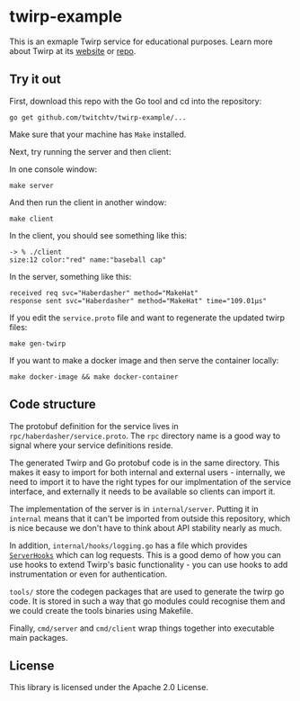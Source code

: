 # twirp-example

This is an exmaple Twirp service for educational purposes. Learn more about
Twirp at its [website](https://twitchtv.github.io/twirp/docs/intro.html) or
[repo](https://github.com/twitchtv/twirp).

## Try it out

First, download this repo with the Go tool and cd into the repository:

```
go get github.com/twitchtv/twirp-example/...
```

Make sure that your machine has `Make` installed.

Next, try running the server and then client:

In one console window:

```
make server
```

And then run the client in another window:

```
make client
```

In the client, you should see something like this:

```
-> % ./client
size:12 color:"red" name:"baseball cap"
```

In the server, something like this:

```% ./server
received req svc="Haberdasher" method="MakeHat"
response sent svc="Haberdasher" method="MakeHat" time="109.01µs"
```

If you edit the `service.proto` file and want to regenerate the updated twirp files:

```
make gen-twirp
```

If you want to make a docker image and then serve the container locally:

```
make docker-image && make docker-container
```

## Code structure

The protobuf definition for the service lives in
`rpc/haberdasher/service.proto`. The `rpc` directory name is a good way to
signal where your service definitions reside.

The generated Twirp and Go protobuf code is in the same directory. This makes it
easy to import for both internal and external users - internally, we need to
import it to have the right types for our implmentation of the service
interface, and externally it needs to be available so clients can import it.

The implementation of the server is in `internal/server`. Putting it
in `internal` means that it can't be imported from outside this repository,
which is nice because we don't have to think about API stability nearly as much.

In addition, `internal/hooks/logging.go` has a file which provides
[`ServerHooks`](https://twitchtv.github.io/twirp/docs/hooks.html) which can log
requests. This is a good demo of how you can use hooks to extend Twirp's basic
functionality - you can use hooks to add instrumentation or even for
authentication.

`tools/` store the codegen packages that are used to generate the twirp go code. It is stored in such a way that go modules could recognise them and we could create the tools binaries using Makefile.

Finally, `cmd/server` and `cmd/client` wrap things together into executable main
packages.

## License

This library is licensed under the Apache 2.0 License.
